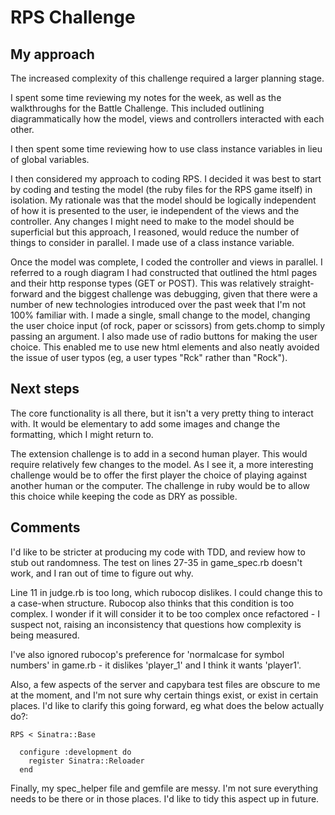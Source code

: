 # RPS Challenge

My approach
-------

The increased complexity of this challenge required a larger planning stage.

I spent some time reviewing my notes for the week, as well as the walkthroughs for the Battle Challenge. This included outlining diagrammatically how the model, views and controllers interacted with each other.

I then spent some time reviewing how to use class instance variables in lieu of global variables.

I then considered my approach to coding RPS. I decided it was best to start by coding and testing the model (the ruby files for the RPS game itself) in isolation. My rationale was that the model should be logically independent of how it is presented to the user, ie independent of the views and the controller. Any changes I might need to make to the model should be superficial but this approach, I reasoned, would reduce the number of things to consider in parallel. I made use of a class instance variable.

Once the model was complete, I coded the controller and views in parallel. I referred to a rough diagram I had constructed that outlined the html pages and their http response types (GET or POST). This was relatively straight-forward and the biggest challenge was debugging, given that there were a number of new technologies introduced over the past week that I'm not 100% familiar with. I made a single, small change to the model, changing the user choice input (of rock, paper or scissors) from gets.chomp to simply passing an argument. I also made use of radio buttons for making the user choice. This enabled me to use new html elements and also neatly avoided the issue of user typos (eg, a user types "Rck" rather than "Rock").

## Next steps

The core functionality is all there, but it isn't a very pretty thing to interact with. It would be elementary to add some images and change the formatting, which I might return to.

The extension challenge is to add in a second human player. This would require relatively few changes to the model. As I see it, a more interesting challenge would be to offer the first player the choice of playing against another human or the computer. The challenge in ruby would be to allow this choice while keeping the code as DRY as possible.

## Comments

I'd like to be stricter at producing my code with TDD, and review how to stub out randomness. The test on lines 27-35 in game_spec.rb doesn't work, and I ran out of time to figure out why.

Line 11 in judge.rb is too long, which rubocop dislikes. I could change this to a case-when structure. Rubocop also thinks that this condition is too complex. I wonder if it will consider it to be too complex once refactored - I suspect not, raising an inconsistency that questions how complexity is being measured.

I've also ignored rubocop's preference for 'normalcase for symbol numbers' in game.rb -  it dislikes 'player_1' and I think it wants 'player1'.

Also, a few aspects of the server and capybara test files are obscure to me at the moment, and I'm not sure why certain things exist, or exist in certain places. I'd like to clarify this going forward, eg what does the below actually do?:

```
RPS < Sinatra::Base

  configure :development do
    register Sinatra::Reloader
  end
```
Finally, my spec_helper file and gemfile are messy. I'm not sure everything needs to be there or in those places. I'd like to tidy this aspect up in future.